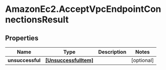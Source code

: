 # AmazonEc2.AcceptVpcEndpointConnectionsResult

## Properties

Name | Type | Description | Notes
------------ | ------------- | ------------- | -------------
**unsuccessful** | [**[UnsuccessfulItem]**](UnsuccessfulItem.md) |  | [optional] 


